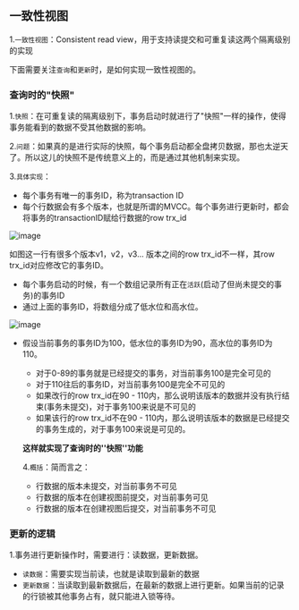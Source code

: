 ## 一致性视图

1.`一致性视图`：Consistent read view，用于支持读提交和可重复读这两个隔离级别的实现

下面需要关注`查询`和`更新`时，是如何实现一致性视图的。

### 查询时的"快照"

1.`快照`：在可重复读的隔离级别下，事务启动时就进行了"快照"一样的操作，使得事务能看到的数据不受其他数据的影响。

2.`问题`：如果真的是进行实际的快照，每个事务启动都全盘拷贝数据，那也太逆天了。所以这儿的快照不是传统意义上的，而是通过其他机制来实现。

3.`具体实现`：

- 每个事务有唯一的事务ID，称为transaction ID
- 每个行数据会有多个版本，也就是所谓的MVCC。每个事务进行更新时，都会将事务的transactionID赋给行数据的row trx_id

![image](https://tva1.sinaimg.cn/large/0085EwgIgy1gtehhj9pfnj60nn0hlwib02.jpg)

如图这一行有很多个版本v1，v2，v3... 版本之间的row trx_id不一样，其row trx_id对应修改它的事务ID。

- 每个事务启动的时候，有一个数组记录所有正在`活跃`(启动了但尚未提交的事务)的事务ID
- 通过上面的事务ID，将数组分成了低水位和高水位。

![image](https://tvax1.sinaimg.cn/large/0085EwgIgy1gtehlq043bj60n90hntai02.jpg)

- 假设当前事务的事务ID为100，低水位的事务ID为90，高水位的事务ID为110。

  - 对于0-89的事务就是已经提交的事务，对当前事务100是完全可见的
  - 对于110往后的事务ID，对当前事务100是完全不可见的
  - 如果改行的row trx_id在90 - 110内，那么说明该版本的数据并没有执行结束(事务未提交)，对于事务100来说是不可见的
  - 如果该行的row trx_id不在90 - 110内，那么说明该版本的数据是已经提交的事务生成的，对于事务100来说是可见的。

  **这样就实现了查询时的''快照''功能**

  4.`概括`：简而言之：

  - 行数据的版本未提交，对当前事务不可见
  - 行数据的版本在创建视图前提交，对当前事务可见
  - 行数据的版本在创建视图后提交，对当前事务不可见

### 更新的逻辑

1.事务进行更新操作时，需要进行：读数据，更新数据。

- `读数据`：需要实现当前读，也就是读取到最新的数据
- `更新数据`：当读取到最新数据后，在最新的数据上进行更新。如果当前的记录的行锁被其他事务占有，就只能进入锁等待。

